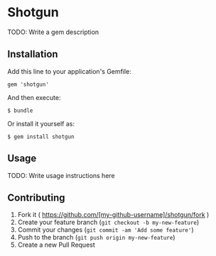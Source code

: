 # Shotgun

TODO: Write a gem description

## Installation

Add this line to your application's Gemfile:

    gem 'shotgun'

And then execute:

    $ bundle

Or install it yourself as:

    $ gem install shotgun

## Usage

TODO: Write usage instructions here

## Contributing

1. Fork it ( https://github.com/[my-github-username]/shotgun/fork )
2. Create your feature branch (`git checkout -b my-new-feature`)
3. Commit your changes (`git commit -am 'Add some feature'`)
4. Push to the branch (`git push origin my-new-feature`)
5. Create a new Pull Request

